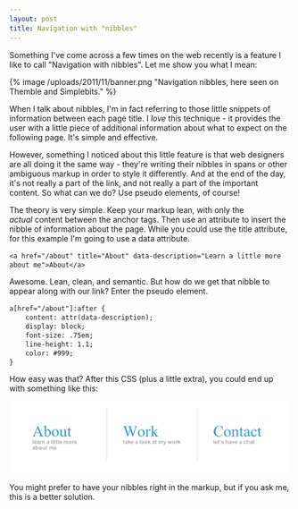 ```yaml
---
layout: post
title: Navigation with "nibbles"
---
```


Something I've come across a few times on the web recently is a feature I like to call "Navigation with nibbles". Let me show you what I mean:

{% image /uploads/2011/11/banner.png "Navigation nibbles, here seen on Themble and Simplebits." %}

When I talk about nibbles, I'm in fact referring to those little snippets of information between each page title. I _love_ this technique - it provides the user with a little piece of additional information about what to expect on the following page. It's simple and effective.

However, something I noticed about this little feature is that web designers are all doing it the same way - they're writing their nibbles in spans or other ambiguous markup in order to style it differently. And at the end of the day, it's not really a part of the link, and not really a part of the important content. So what can we do? Use pseudo elements, of course!

The theory is very simple. Keep your markup lean, with only the _actual_ content between the anchor tags. Then use an attribute to insert the nibble of information about the page. While you could use the title attribute, for this example I'm going to use a data attribute.


    <a href="/about" title="About" data-description="Learn a little more about me">About</a>


Awesome. Lean, clean, and semantic. But how do we get that nibble to appear along with our link? Enter the pseudo element.


    a[href="/about"]:after {
        content: attr(data-description);
        display: block;
        font-size: .75em;
        line-height: 1.1;
        color: #999;
    }


How easy was that? After this CSS (plus a little extra), you could end up with something like this:

[![](/uploads/2011/11/mockup.png)](/uploads/2011/11/mockup.png)

You might prefer to have your nibbles right in the markup, but if you ask me, this is a better solution.
